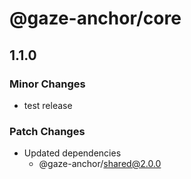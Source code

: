 # @gaze-anchor/core

## 1.1.0

### Minor Changes

- test release

### Patch Changes

- Updated dependencies
  - @gaze-anchor/shared@2.0.0
